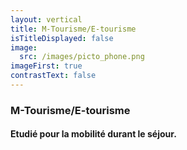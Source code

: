 ```yaml
---
layout: vertical
title: M-Tourisme/E-tourisme
isTitleDisplayed: false
image:
  src: /images/picto_phone.png
imageFirst: true
contrastText: false
---
```

### M-Tourisme/E-tourisme
#### Etudié pour la **mobilité** durant le séjour.
